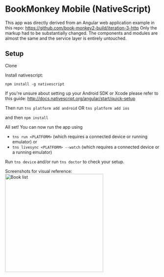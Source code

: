 # BookMonkey Mobile (NativeScript)

This app was directly derived from an Angular web application example in this repo:
https://github.com/book-monkey2-build/iteration-3-http
Only the markup had to be substantially changed. The components and modules are almost the same and the service layer is entirely untouched.

## Setup

Clone

Install nativescript:

```
npm install -g nativescript
```

If you're unsure about setting up your Android SDK or Xcode please refer to this guide: http://docs.nativescript.org/angular/start/quick-setup

Then run 
`tns platform add android` OR
`tns platform add ios`

and then `npm install`

All set! You can now run the app using

* `tns run <PLATFORM>` (which requires a connected device or running emulator) or 
* `tns livesync <PLATFORM> --watch` (which requires a connected device or a running emulator) 

Run `tns device` and/or run `tns doctor` to check your setup.

Screenshots for visual reference:
<img src="https://github.com/angular-buch/book-monkey-nativescript/blob/master/screenshots/Sidesync_capture_20170121024058_1.jpg" width="320" alt="Book list"/>
